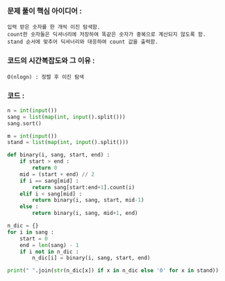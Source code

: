 ### 문제 풀이 핵심 아이디어 :
    입력 받은 숫자를 한 개씩 이진 탐색함.
    count한 숫자들은 딕셔너리에 저장하여 똑같은 숫자가 중복으로 계산되지 않도록 함.
    stand 순서에 맞추어 딕셔너리와 대응하여 count 값을 출력함.

### 코드의 시간복잡도와 그 이유 :
    O(nlogn) : 정렬 후 이진 탐색

### 코드 :
```python
n = int(input())
sang = list(map(int, input().split()))
sang.sort()

m = int(input())
stand = list(map(int, input().split()))

def binary(i, sang, start, end) :
    if start > end :
        return 0
    mid = (start + end) // 2
    if i == sang[mid] :
        return sang[start:end+1].count(i)
    elif i < sang[mid] :
        return binary(i, sang, start, mid-1)
    else :
        return binary(i, sang, mid+1, end)

n_dic = {}
for i in sang :
    start = 0
    end = len(sang) - 1
    if i not in n_dic :
        n_dic[i] = binary(i, sang, start, end)

print(" ".join(str(n_dic[x]) if x in n_dic else '0' for x in stand))
```